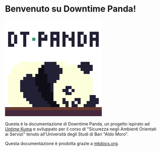 # Benvenuto su Downtime Panda!

![Downtime Panda Logo](assets/downtime-panda.png)

Questa è la documentazione di Downtime Panda, un progetto ispirato ad [Uptime Kuma](https://github.com/louislam/uptime-kuma) e sviluppato per il corso di "Sicurezza negli Ambienti Orientati ai Servizi" tenuto all'Università degli Studi di Bari "Aldo Moro".

Questa documentazione è prodotta grazie a [mkdocs.org](https://www.mkdocs.org).

